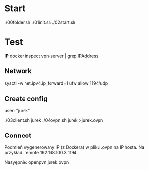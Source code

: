 # Start

./00folder.sh
./01init.sh
./02start.sh

# Test

**IP**
docker inspect vpn-server | grep IPAddress

## Network
sysctl -w net.ipv4.ip_forward=1
ufw allow 1194/udp

## Create config
user: "jurek"

./03client.sh jurek
./04ovpn.sh jurek >jurek.ovpn

## Connect

Podmień wygenerowany IP (z Dockera) w pliku .ovpn na IP hosta.
Na przykład:
remote 192.168.100.3 1194

Nasyępnie:
openpvn jurek.ovpn


